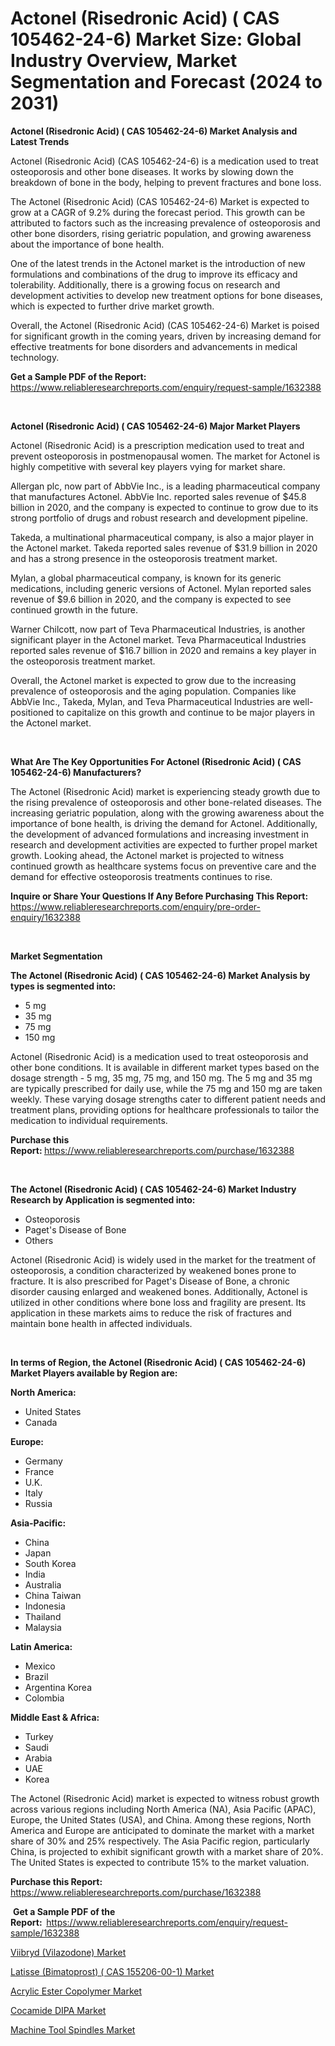 <p><h1>Actonel (Risedronic Acid) ( CAS 105462-24-6) Market Size: Global Industry Overview, Market Segmentation and Forecast (2024 to 2031)</h1></p><p><strong>Actonel (Risedronic Acid) ( CAS 105462-24-6) Market Analysis and Latest Trends</strong></p>
<p><p>Actonel (Risedronic Acid) (CAS 105462-24-6) is a medication used to treat osteoporosis and other bone diseases. It works by slowing down the breakdown of bone in the body, helping to prevent fractures and bone loss.</p><p>The Actonel (Risedronic Acid) (CAS 105462-24-6) Market is expected to grow at a CAGR of 9.2% during the forecast period. This growth can be attributed to factors such as the increasing prevalence of osteoporosis and other bone disorders, rising geriatric population, and growing awareness about the importance of bone health.</p><p>One of the latest trends in the Actonel market is the introduction of new formulations and combinations of the drug to improve its efficacy and tolerability. Additionally, there is a growing focus on research and development activities to develop new treatment options for bone diseases, which is expected to further drive market growth.</p><p>Overall, the Actonel (Risedronic Acid) (CAS 105462-24-6) Market is poised for significant growth in the coming years, driven by increasing demand for effective treatments for bone disorders and advancements in medical technology.</p></p>
<p><strong>Get a Sample PDF of the Report:&nbsp;</strong> <a href="https://www.reliableresearchreports.com/enquiry/request-sample/1632388">https://www.reliableresearchreports.com/enquiry/request-sample/1632388</a></p>
<p>&nbsp;</p>
<p><strong>Actonel (Risedronic Acid) ( CAS 105462-24-6) Major Market Players</strong></p>
<p><p>Actonel (Risedronic Acid) is a prescription medication used to treat and prevent osteoporosis in postmenopausal women. The market for Actonel is highly competitive with several key players vying for market share.</p><p>Allergan plc, now part of AbbVie Inc., is a leading pharmaceutical company that manufactures Actonel. AbbVie Inc. reported sales revenue of $45.8 billion in 2020, and the company is expected to continue to grow due to its strong portfolio of drugs and robust research and development pipeline.</p><p>Takeda, a multinational pharmaceutical company, is also a major player in the Actonel market. Takeda reported sales revenue of $31.9 billion in 2020 and has a strong presence in the osteoporosis treatment market.</p><p>Mylan, a global pharmaceutical company, is known for its generic medications, including generic versions of Actonel. Mylan reported sales revenue of $9.6 billion in 2020, and the company is expected to see continued growth in the future.</p><p>Warner Chilcott, now part of Teva Pharmaceutical Industries, is another significant player in the Actonel market. Teva Pharmaceutical Industries reported sales revenue of $16.7 billion in 2020 and remains a key player in the osteoporosis treatment market.</p><p>Overall, the Actonel market is expected to grow due to the increasing prevalence of osteoporosis and the aging population. Companies like AbbVie Inc., Takeda, Mylan, and Teva Pharmaceutical Industries are well-positioned to capitalize on this growth and continue to be major players in the Actonel market.</p></p>
<p>&nbsp;</p>
<p><strong>What Are The Key Opportunities For Actonel (Risedronic Acid) ( CAS 105462-24-6) Manufacturers?</strong></p>
<p><p>The Actonel (Risedronic Acid) market is experiencing steady growth due to the rising prevalence of osteoporosis and other bone-related diseases. The increasing geriatric population, along with the growing awareness about the importance of bone health, is driving the demand for Actonel. Additionally, the development of advanced formulations and increasing investment in research and development activities are expected to further propel market growth. Looking ahead, the Actonel market is projected to witness continued growth as healthcare systems focus on preventive care and the demand for effective osteoporosis treatments continues to rise.</p></p>
<p><strong>Inquire or Share Your Questions If Any Before Purchasing This Report:</strong> <a href="https://www.reliableresearchreports.com/enquiry/pre-order-enquiry/1632388">https://www.reliableresearchreports.com/enquiry/pre-order-enquiry/1632388</a></p>
<p>&nbsp;</p>
<p><strong>Market Segmentation</strong></p>
<p><strong>The Actonel (Risedronic Acid) ( CAS 105462-24-6) Market Analysis by types is segmented into:</strong></p>
<p><ul><li>5 mg</li><li>35 mg</li><li>75 mg</li><li>150 mg</li></ul></p>
<p><p>Actonel (Risedronic Acid) is a medication used to treat osteoporosis and other bone conditions. It is available in different market types based on the dosage strength - 5 mg, 35 mg, 75 mg, and 150 mg. The 5 mg and 35 mg are typically prescribed for daily use, while the 75 mg and 150 mg are taken weekly. These varying dosage strengths cater to different patient needs and treatment plans, providing options for healthcare professionals to tailor the medication to individual requirements.</p></p>
<p><strong>Purchase this Report:&nbsp;</strong><a href="https://www.reliableresearchreports.com/purchase/1632388">https://www.reliableresearchreports.com/purchase/1632388</a></p>
<p>&nbsp;</p>
<p><strong>The Actonel (Risedronic Acid) ( CAS 105462-24-6) Market Industry Research by Application is segmented into:</strong></p>
<p><ul><li>Osteoporosis</li><li>Paget's Disease of Bone</li><li>Others</li></ul></p>
<p><p>Actonel (Risedronic Acid) is widely used in the market for the treatment of osteoporosis, a condition characterized by weakened bones prone to fracture. It is also prescribed for Paget's Disease of Bone, a chronic disorder causing enlarged and weakened bones. Additionally, Actonel is utilized in other conditions where bone loss and fragility are present. Its application in these markets aims to reduce the risk of fractures and maintain bone health in affected individuals.</p></p>
<p>&nbsp;</p>
<p><strong>In terms of Region, the Actonel (Risedronic Acid) ( CAS 105462-24-6) Market Players available by Region are:</strong></p>
<p>
    <p> <strong> North America: </strong>
        <ul>
            <li>United States</li>
            <li>Canada</li>
        </ul>
        </p> 
    <p> <strong> Europe: </strong>
        <ul>
            <li>Germany</li>
            <li>France</li>
            <li>U.K.</li>
            <li>Italy</li>
            <li>Russia</li>
        </ul>
        </p> 
    <p> <strong> Asia-Pacific: </strong>
        <ul>
            <li>China</li>
            <li>Japan</li>
            <li>South Korea</li>
            <li>India</li>
            <li>Australia</li>
            <li>China Taiwan</li>
            <li>Indonesia</li>
            <li>Thailand</li>
            <li>Malaysia</li>
        </ul>
        </p> 
    <p> <strong> Latin America: </strong>
        <ul>
            <li>Mexico</li>
            <li>Brazil</li>
            <li>Argentina Korea</li>
            <li>Colombia</li>
        </ul>
        </p> 
    <p> <strong> Middle East & Africa: </strong>
        <ul>
            <li>Turkey</li>
            <li>Saudi</li>
            <li>Arabia</li>
            <li>UAE</li>
            <li>Korea</li>
        </ul>
    </p>
    </p>
<p><p>The Actonel (Risedronic Acid) market is expected to witness robust growth across various regions including North America (NA), Asia Pacific (APAC), Europe, the United States (USA), and China. Among these regions, North America and Europe are anticipated to dominate the market with a market share of 30% and 25% respectively. The Asia Pacific region, particularly China, is projected to exhibit significant growth with a market share of 20%. The United States is expected to contribute 15% to the market valuation.</p></p>
<p><strong>Purchase this Report: </strong><a href="https://www.reliableresearchreports.com/purchase/1632388">https://www.reliableresearchreports.com/purchase/1632388</a></p>
<p>&nbsp;<strong>Get a Sample PDF of the Report:&nbsp;&nbsp;</strong><a href="https://www.reliableresearchreports.com/enquiry/request-sample/1632388">https://www.reliableresearchreports.com/enquiry/request-sample/1632388</a></p>
<p><strong></strong></p>
<p><p><a href="https://github.com/gamblestampleyjenny50m5sl6/Market-Research-Report-List-1/blob/main/viibryd-vilazodone-market.md">Viibryd (Vilazodone) Market</a></p><p><a href="https://github.com/wwwkeltoum/Market-Research-Report-List-2/blob/main/latisse-bimatoprost-cas-155206-00-1-market.md">Latisse (Bimatoprost) ( CAS 155206-00-1) Market</a></p><p><a href="https://view.publitas.com/reportprime-1/decoding-the-acrylic-ester-copolymer-market-a-deep-dive-into-the-latest-market-trends-market-segmentation-and-competitive-analysis/">Acrylic Ester Copolymer Market</a></p><p><a href="https://lydian-appliance-61d.notion.site/Cocamide-DIPA-Market-Size-and-Examines-its-Market-Scope-with-a-Primary-Focus-on-Growth-Opportuniti-7a0d50f055c84dd9a0e1163a4c4bc549">Cocamide DIPA Market</a></p><p><a href="https://summer-dogwood-3e9.notion.site/Machine-Tool-Spindles-Market-A-Comprehensive-Report-of-its-Market-Share-Growth-Trends-2024-2031-67e8d501419c4e709230f64dc8a88e7a">Machine Tool Spindles Market</a></p></p>
